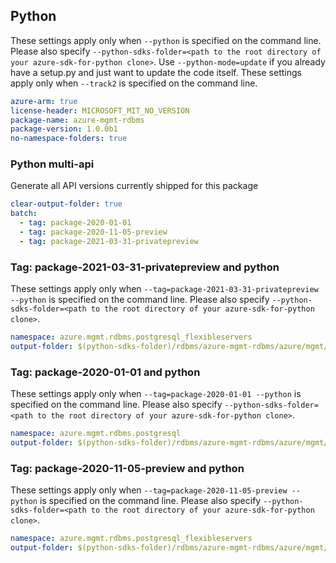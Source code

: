 ## Python

These settings apply only when `--python` is specified on the command line.
Please also specify `--python-sdks-folder=<path to the root directory of your azure-sdk-for-python clone>`.
Use `--python-mode=update` if you already have a setup.py and just want to update the code itself.
These settings apply only when `--track2` is specified on the command line.

``` yaml $(track2)
azure-arm: true
license-header: MICROSOFT_MIT_NO_VERSION
package-name: azure-mgmt-rdbms
package-version: 1.0.0b1
no-namespace-folders: true
```

### Python multi-api

Generate all API versions currently shipped for this package

```yaml $(track2)
clear-output-folder: true
batch:
  - tag: package-2020-01-01
  - tag: package-2020-11-05-preview
  - tag: package-2021-03-31-privatepreview
```


### Tag: package-2021-03-31-privatepreview and python

These settings apply only when `--tag=package-2021-03-31-privatepreview --python` is specified on the command line.
Please also specify `--python-sdks-folder=<path to the root directory of your azure-sdk-for-python clone>`.

``` yaml $(tag) == 'package-2021-03-31-privatepreview' && $(python)
namespace: azure.mgmt.rdbms.postgresql_flexibleservers
output-folder: $(python-sdks-folder)/rdbms/azure-mgmt-rdbms/azure/mgmt/rdbms/postgresql_flexibleservers
```


### Tag: package-2020-01-01 and python

These settings apply only when `--tag=package-2020-01-01 --python` is specified on the command line.
Please also specify `--python-sdks-folder=<path to the root directory of your azure-sdk-for-python clone>`.

``` yaml $(tag) == 'package-2020-01-01' && $(python)
namespace: azure.mgmt.rdbms.postgresql
output-folder: $(python-sdks-folder)/rdbms/azure-mgmt-rdbms/azure/mgmt/rdbms/postgresql
```

### Tag: package-2020-11-05-preview and python

These settings apply only when `--tag=package-2020-11-05-preview --python` is specified on the command line.
Please also specify `--python-sdks-folder=<path to the root directory of your azure-sdk-for-python clone>`.

``` yaml $(tag) == 'package-2020-11-05-preview' && $(python)
namespace: azure.mgmt.rdbms.postgresql_flexibleservers
output-folder: $(python-sdks-folder)/rdbms/azure-mgmt-rdbms/azure/mgmt/rdbms/postgresql_flexibleservers
```
